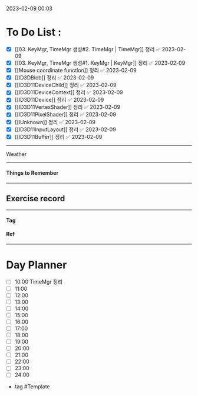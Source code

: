 2023-02-09 00:03

# To Do List :

- [x] [[03. KeyMgr, TimeMgr 생성#2. TimeMgr | TimeMgr]] 정리 ✅ 2023-02-09
- [x] [[03. KeyMgr, TimeMgr 생성#1. KeyMgr | KeyMgr]] 정리 ✅ 2023-02-09
- [x] [[Mouse coordinate function]] 정리 ✅ 2023-02-09
- [x] [[ID3DBlob]] 정리 ✅ 2023-02-09
- [x] [[ID3D11DeviceChild]] 정리 ✅ 2023-02-09
- [x] [[ID3D11DeviceContext]] 정리 ✅ 2023-02-09
- [x] [[ID3D11Device]] 정리 ✅ 2023-02-09
- [x] [[ID3D11VertexShader]] 정리 ✅ 2023-02-09
- [x] [[ID3D11PixelShader]] 정리 ✅ 2023-02-09
- [x] [[IUnknown]] 정리 ✅ 2023-02-09
- [x] [[ID3D11InputLayout]] 정리 ✅ 2023-02-09
- [x] [[ID3D11Buffer]] 정리 ✅ 2023-02-09

---

Weather

---

#### Things to Remember

---

## Exercise record
---

#### Tag

#### Ref

---

# Day Planner

- [ ] 10:00 TimeMgr 정리
- [ ] 11:00 
- [ ] 12:00 
- [ ] 13:00 
- [ ] 14:00 
- [ ] 15:00 
- [ ] 16:00 
- [ ] 17:00 
- [ ] 18:00 
- [ ] 19:00 
- [ ] 20:00 
- [ ] 21:00 
- [ ] 22:00 
- [ ] 23:00 
- [ ] 24:00 

- tag
#Template